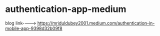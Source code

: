 # authentication-app-medium

blog link---->  https://mriduldubey2001.medium.com/authentication-in-mobile-app-9398d32b09f8

